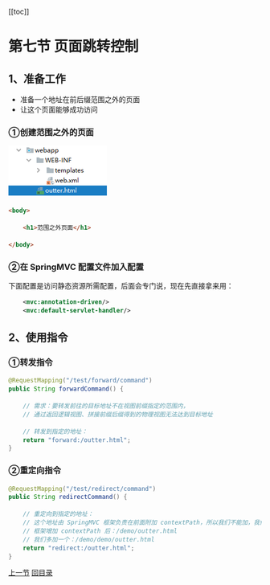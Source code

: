 [[toc]]

# 第七节 页面跳转控制

## 1、准备工作

- 准备一个地址在前后缀范围之外的页面
- 让这个页面能够成功访问



### ①创建范围之外的页面

![./images](./images/img009.png)

```html
<body>
    
    <h1>范围之外页面</h1>
    
</body>
```



### ②在 SpringMVC 配置文件加入配置

下面配置是访问静态资源所需配置，后面会专门说，现在先直接拿来用：

```xml
    <mvc:annotation-driven/>
    <mvc:default-servlet-handler/>
```



## 2、使用指令

### ①转发指令

```java
@RequestMapping("/test/forward/command")
public String forwardCommand() {
    
    // 需求：要转发前往的目标地址不在视图前缀指定的范围内，
    // 通过返回逻辑视图、拼接前缀后缀得到的物理视图无法达到目标地址
    
    // 转发到指定的地址：
    return "forward:/outter.html";
}
```



### ②重定向指令

```java
@RequestMapping("/test/redirect/command")
public String redirectCommand() {
    
    // 重定向到指定的地址：
    // 这个地址由 SpringMVC 框架负责在前面附加 contextPath，所以我们不能加，我们加了就加多了
    // 框架增加 contextPath 后：/demo/outter.html
    // 我们多加一个：/demo/demo/outter.html
    return "redirect:/outter.html";
}
```



[上一节](verse06.html) [回目录](index.html)